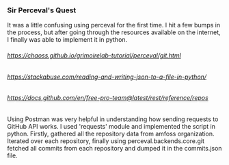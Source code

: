 ### Sir Perceval's Quest
It was a little confusing using perceval for the first time. I hit a few bumps in the process, but after going through the resources available on the internet, I finally was able to implement it in python.
###### https://chaoss.github.io/grimoirelab-tutorial/perceval/git.html
###### https://stackabuse.com/reading-and-writing-json-to-a-file-in-python/
###### https://docs.github.com/en/free-pro-team@latest/rest/reference/repos

Using Postman was very helpful in understanding how sending requests to GitHub API works. I used 'requests' module and implemented the script in python. Firstly, gathered all the repository data from amfoss organization. Iterated over each repository, finally using perceval.backends.core.git fetched all commits from each repository and dumped it in the commits.json file.
